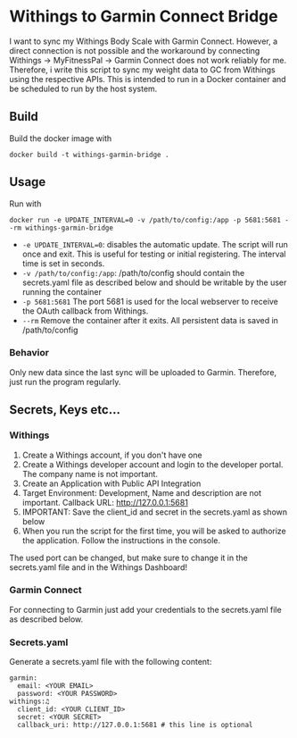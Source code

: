 # Withings to Garmin Connect Bridge
I want to sync my Withings Body Scale with Garmin Connect. However, a direct connection is not possible and the workaround by connecting Withings -> MyFitnessPal -> Garmin Connect does not work reliably for me.
Therefore, i write this script to sync my weight data to GC from Withings using the respective APIs. This is intended to run in a 
Docker container and be scheduled to run by the host system.

## Build
Build the docker image with
```
docker build -t withings-garmin-bridge .
```

## Usage
Run with
```
docker run -e UPDATE_INTERVAL=0 -v /path/to/config:/app -p 5681:5681 --rm withings-garmin-bridge
```
- `-e UPDATE_INTERVAL=0`: disables the automatic update. The script will run once and exit. This is useful for testing or initial registering. The interval time is set in seconds.
- `-v /path/to/config:/app`: /path/to/config should contain the secrets.yaml file as described below and should be writable by the user running the container
- `-p 5681:5681` The port 5681 is used for the local webserver to receive the OAuth callback from Withings.
- `--rm` Remove the container after it exits. All persistent data is saved in /path/to/config

### Behavior
Only new data since the last sync will be uploaded to Garmin. Therefore, just run the program regularly.

## Secrets, Keys etc...
### Withings
1. Create a Withings account, if you don't have one
2. Create a Withings developer account and login to the developer portal. The company name is not important.
3. Create an Application with Public API Integration
4. Target Environment: Development, Name and description are not important. Callback URL: http://127.0.0.1:5681
5. IMPORTANT: Save the client_id and secret in the secrets.yaml as shown below
6. When you run the script for the first time, you will be asked to authorize the application. Follow the instructions in the console.

The used port can be changed, but make sure to change it in the secrets.yaml file and in the Withings Dashboard!

### Garmin Connect
For connecting to Garmin just add your credentials to the secrets.yaml file as described below.

### Secrets.yaml
Generate a secrets.yaml file with the following content:
```
garmin:
  email: <YOUR EMAIL>
  password: <YOUR PASSWORD>
withings:♫
  client_id: <YOUR CLIENT_ID>
  secret: <YOUR SECRET>
  callback_uri: http://127.0.0.1:5681 # this line is optional
```